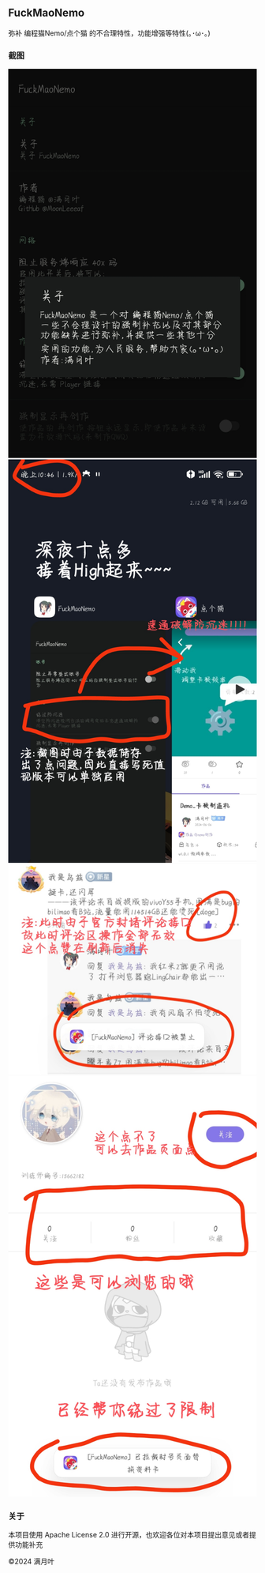 ## FuckMaoNemo

弥补 编程猫Nemo/点个猫 的不合理特性，功能增强等特性(｡･ω･｡)

### 截图

![配置页面](.github/1.jpg)
![绕过防沉迷](.github/2.jpg)
![评论区接口提示](.github/3.jpg)
![绕过封号查看资料卡](.github/4.jpg)

### 关于

本项目使用 Apache License 2.0 进行开源，也欢迎各位对本项目提出意见或者提供功能补充

©2024 满月叶

